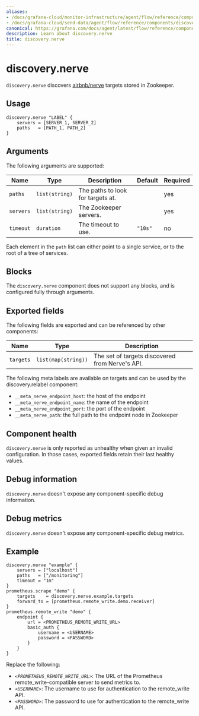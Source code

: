 ```yaml
---
aliases:
- /docs/grafana-cloud/monitor-infrastructure/agent/flow/reference/components/discovery.nerve/
- /docs/grafana-cloud/send-data/agent/flow/reference/components/discovery.nerve/
canonical: https://grafana.com/docs/agent/latest/flow/reference/components/discovery.nerve/
description: Learn about discovery.nerve
title: discovery.nerve
---
```


# discovery.nerve

`discovery.nerve` discovers [airbnb/nerve][] targets stored in Zookeeper.

[airbnb/nerve]: https://github.com/airbnb/nerve

## Usage

```river
discovery.nerve "LABEL" {
	servers = [SERVER_1, SERVER_2]
	paths   = [PATH_1, PATH_2]
}
```

## Arguments

The following arguments are supported:

Name               | Type           | Description                          | Default       | Required
------------------ | -------------- | ------------------------------------ | ------------- | --------
`paths`            | `list(string)` | The paths to look for targets at.    |               | yes
`servers`          | `list(string)` | The Zookeeper servers.               |               | yes
`timeout`          | `duration`     | The timeout to use.                  | `"10s"`       | no


Each element in the `path` list can either point to a single service, or to the root of a tree of services.

## Blocks

The `discovery.nerve` component does not support any blocks, and is configured fully through arguments.

## Exported fields

The following fields are exported and can be referenced by other components:

Name      | Type                | Description
----------|---------------------|------------------------------------------------
`targets` | `list(map(string))` | The set of targets discovered from Nerve's API.

The following meta labels are available on targets and can be used by the discovery.relabel component:

* `__meta_nerve_endpoint_host`: the host of the endpoint
* `__meta_nerve_endpoint_name`: the name of the endpoint
* `__meta_nerve_endpoint_port`: the port of the endpoint
* `__meta_nerve_path`: the full path to the endpoint node in Zookeeper

## Component health

`discovery.nerve` is only reported as unhealthy when given an invalid configuration.
In those cases, exported fields retain their last healthy values.

## Debug information

`discovery.nerve` doesn't expose any component-specific debug information.

## Debug metrics

`discovery.nerve` doesn't expose any component-specific debug metrics.

## Example

```river
discovery.nerve "example" {
	servers = ["localhost"]
	paths   = ["/monitoring"]
	timeout = "1m"
}
prometheus.scrape "demo" {
	targets    = discovery.nerve.example.targets
	forward_to = [prometheus.remote_write.demo.receiver]
}
prometheus.remote_write "demo" {
	endpoint {
		url = <PROMETHEUS_REMOTE_WRITE_URL>
		basic_auth {
			username = <USERNAME>
			password = <PASSWORD>
		}
	}
}
```

Replace the following:
- _`<PROMETHEUS_REMOTE_WRITE_URL>`_: The URL of the Prometheus remote_write-compatible server to send metrics to.
- _`<USERNAME>`_: The username to use for authentication to the remote_write API.
- _`<PASSWORD>`_: The password to use for authentication to the remote_write API.
